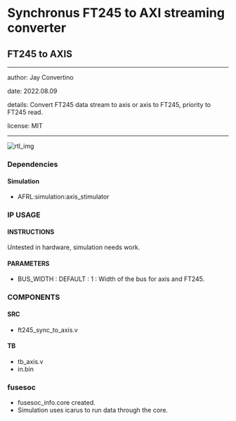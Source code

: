 # Synchronus FT245 to AXI streaming converter
## FT245 to AXIS
---

   author: Jay Convertino   
   
   date: 2022.08.09  
   
   details: Convert FT245 data stream to axis or axis to FT245, priority to FT245 read.   
   
   license: MIT   
   
---

![rtl_img](./rtl.png)

### Dependencies 
#### Simulation
  - AFRL:simulation:axis_stimulator

### IP USAGE
#### INSTRUCTIONS

Untested in hardware, simulation needs work.

#### PARAMETERS

* BUS_WIDTH : DEFAULT : 1 : Width of the bus for axis and FT245.

### COMPONENTS
#### SRC

* ft245_sync_to_axis.v
  
#### TB

* tb_axis.v
* in.bin

### fusesoc

* fusesoc_info.core created.
* Simulation uses icarus to run data through the core.
